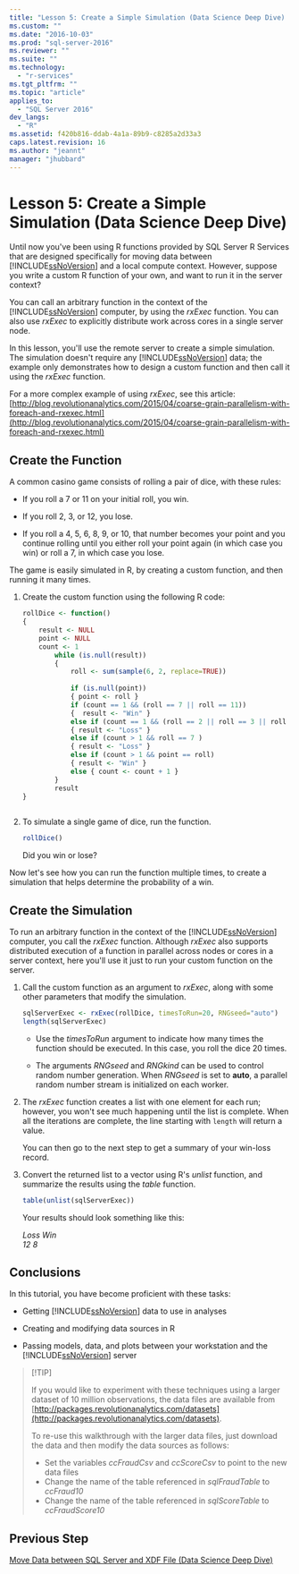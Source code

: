 ```yaml
---
title: "Lesson 5: Create a Simple Simulation (Data Science Deep Dive) | Microsoft Docs"
ms.custom: ""
ms.date: "2016-10-03"
ms.prod: "sql-server-2016"
ms.reviewer: ""
ms.suite: ""
ms.technology: 
  - "r-services"
ms.tgt_pltfrm: ""
ms.topic: "article"
applies_to: 
  - "SQL Server 2016"
dev_langs: 
  - "R"
ms.assetid: f420b816-ddab-4a1a-89b9-c8285a2d33a3
caps.latest.revision: 16
ms.author: "jeannt"
manager: "jhubbard"
---
```

# Lesson 5: Create a Simple Simulation (Data Science Deep Dive)
Until now you've been using R functions provided by SQL Server R Services that are designed specifically for moving data between [!INCLUDE[ssNoVersion](../../../advanced-analytics/r-services/includes/ssnoversion-md.md)] and a local compute context. However, suppose you write a custom R function of your own, and want to run it in the server context?  
  
You can call an arbitrary function in the context of the [!INCLUDE[ssNoVersion](../../../advanced-analytics/r-services/includes/ssnoversion-md.md)] computer, by using the *rxExec* function. You can also use *rxExec* to explicitly distribute work across cores in a single server node.  
  
In this lesson, you'll use the remote server to create a simple simulation. The simulation doesn't require any [!INCLUDE[ssNoVersion](../../../advanced-analytics/r-services/includes/ssnoversion-md.md)] data; the example only demonstrates how to design a custom function and then call it using the *rxExec* function.  
  
For a more complex example of using *rxExec*, see this article: [http://blog.revolutionanalytics.com/2015/04/coarse-grain-parallelism-with-foreach-and-rxexec.html](http://blog.revolutionanalytics.com/2015/04/coarse-grain-parallelism-with-foreach-and-rxexec.html)  
  
## Create the Function  
A common casino game consists of rolling a pair of dice, with these rules:  
  
-   If you roll a 7 or 11 on your initial roll, you win.  
  
-   If you roll 2, 3, or 12, you lose.  
  
-   If you roll a 4, 5, 6, 8, 9, or 10, that number becomes your point and you continue rolling until you either roll your point again (in which case you win) or roll a 7, in which case you lose.  
  
The game is easily simulated in R, by creating a custom function, and then running it many times.  
  
1.  Create the custom function using the following R code:  
  
    ```R  
    rollDice <- function()   
    {   
        result <- NULL        
        point <- NULL     
        count <- 1   
            while (is.null(result))   
            {   
                roll <- sum(sample(6, 2, replace=TRUE))   
  
                if (is.null(point))   
                { point <- roll }   
                if (count == 1 && (roll == 7 || roll == 11))   
                {  result <- "Win" }   
                else if (count == 1 && (roll == 2 || roll == 3 || roll == 12))    
                { result <- "Loss" }    
                else if (count > 1 && roll == 7 )   
                { result <- "Loss" }    
                else if (count > 1 && point == roll)   
                { result <- "Win" }    
                else { count <- count + 1 }   
            }   
            result   
    }  
  
    ```  
  
2.  To simulate a single game of dice,  run the function.  
  
    ```R  
    rollDice()   
    ```  
  
    Did you win or lose?  
  
Now let's see how you can  run the function multiple times, to create a simulation that helps determine the probability of a win.  
  
## Create the Simulation  
To run an arbitrary function in the context of the [!INCLUDE[ssNoVersion](../../../advanced-analytics/r-services/includes/ssnoversion-md.md)] computer, you call the *rxExec* function. Although *rxExec*  also supports  distributed execution of a function in parallel across nodes or cores in a server context, here you'll use it just to run your custom function on the server.  
  
1.  Call the custom function as an argument to *rxExec*, along with some other parameters that modify the simulation.  
  
    ```R  
    sqlServerExec <- rxExec(rollDice, timesToRun=20, RNGseed="auto")   
    length(sqlServerExec)   
    ```  
  
    -   Use the *timesToRun* argument to indicate how many times the function should be executed.  In this case, you roll the dice 20 times.  
  
    -   The arguments *RNGseed* and *RNGkind* can be used to control random number generation. When *RNGseed* is set to **auto**, a parallel random number stream is initialized on each worker.  
  
2.  The *rxExec* function creates a list with one element for each run; however, you won't see much happening until the list is complete. When all the iterations are complete, the line starting with `length` will return a value.  
  
    You can then go to the next step to get a summary of your win-loss record.  
  
3.  Convert the returned list to a vector using R's *unlist* function, and summarize the results using the *table* function.  
  
    ```R  
    table(unlist(sqlServerExec))  
    ```  
  
    Your results should look something like this:  
  
     *Loss  Win*   
     *12  8*  
  
## Conclusions  
In this tutorial, you have become proficient with these tasks:  
  
-   Getting [!INCLUDE[ssNoVersion](../../../advanced-analytics/r-services/includes/ssnoversion-md.md)] data to use in analyses  
  
-   Creating and modifying data sources in R  
  
-   Passing models, data, and plots between your workstation and the [!INCLUDE[ssNoVersion](../../../advanced-analytics/r-services/includes/ssnoversion-md.md)] server  
  
>  [!TIP]
> 
> If you would like to experiment with these techniques using a larger dataset of 10 million observations, the data files are available from [http://packages.revolutionanalytics.com/datasets](http://packages.revolutionanalytics.com/datasets).  
>   
> To re-use this walkthrough with the larger data files, just download the data and then modify the data sources as follows:   
>  -   Set the variables *ccFraudCsv* and *ccScoreCsv* to point to the new data files     
>  -   Change the name of the table referenced in *sqlFraudTable* to *ccFraud10*    
>  -   Change the name of the table referenced in *sqlScoreTable* to *ccFraudScore10*   
  
## Previous Step  
[Move Data between SQL Server and XDF File &#40;Data Science Deep Dive&#41;](Move%20Data%20between%20SQL%20Server%20and%20XDF%20File%20\(Data%20Science%20Deep%20Dive\).md)  
  
  
  
